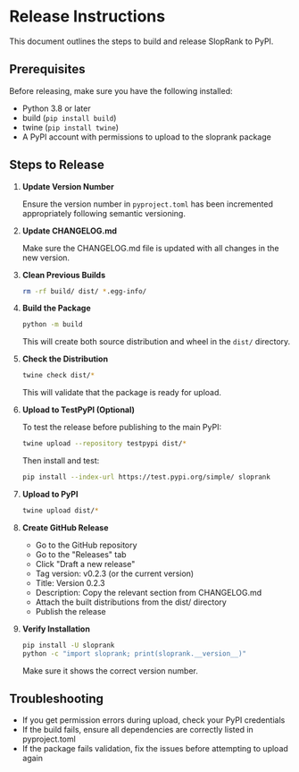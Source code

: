 # Release Instructions

This document outlines the steps to build and release SlopRank to PyPI.

## Prerequisites

Before releasing, make sure you have the following installed:
- Python 3.8 or later
- build (`pip install build`)
- twine (`pip install twine`)
- A PyPI account with permissions to upload to the sloprank package

## Steps to Release

1. **Update Version Number**

   Ensure the version number in `pyproject.toml` has been incremented appropriately following semantic versioning.

2. **Update CHANGELOG.md**

   Make sure the CHANGELOG.md file is updated with all changes in the new version.

3. **Clean Previous Builds**

   ```bash
   rm -rf build/ dist/ *.egg-info/
   ```

4. **Build the Package**

   ```bash
   python -m build
   ```

   This will create both source distribution and wheel in the `dist/` directory.

5. **Check the Distribution**

   ```bash
   twine check dist/*
   ```

   This will validate that the package is ready for upload.

6. **Upload to TestPyPI (Optional)**

   To test the release before publishing to the main PyPI:

   ```bash
   twine upload --repository testpypi dist/*
   ```

   Then install and test:

   ```bash
   pip install --index-url https://test.pypi.org/simple/ sloprank
   ```

7. **Upload to PyPI**

   ```bash
   twine upload dist/*
   ```

8. **Create GitHub Release**

   - Go to the GitHub repository
   - Go to the "Releases" tab
   - Click "Draft a new release"
   - Tag version: v0.2.3 (or the current version)
   - Title: Version 0.2.3
   - Description: Copy the relevant section from CHANGELOG.md
   - Attach the built distributions from the dist/ directory
   - Publish the release

9. **Verify Installation**

   ```bash
   pip install -U sloprank
   python -c "import sloprank; print(sloprank.__version__)"
   ```

   Make sure it shows the correct version number.

## Troubleshooting

- If you get permission errors during upload, check your PyPI credentials
- If the build fails, ensure all dependencies are correctly listed in pyproject.toml
- If the package fails validation, fix the issues before attempting to upload again